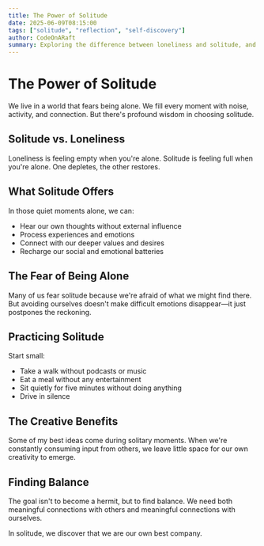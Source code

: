 ```yaml
---
title: The Power of Solitude
date: 2025-06-09T08:15:00
tags: ["solitude", "reflection", "self-discovery"]
author: CodeOnARaft
summary: Exploring the difference between loneliness and solitude, and why we need both company and quiet.
---
```


# The Power of Solitude

We live in a world that fears being alone. We fill every moment with noise, activity, and connection. But there's profound wisdom in choosing solitude.

## Solitude vs. Loneliness

Loneliness is feeling empty when you're alone. Solitude is feeling full when you're alone. One depletes, the other restores.

## What Solitude Offers

In those quiet moments alone, we can:

- Hear our own thoughts without external influence
- Process experiences and emotions
- Connect with our deeper values and desires
- Recharge our social and emotional batteries

## The Fear of Being Alone

Many of us fear solitude because we're afraid of what we might find there. But avoiding ourselves doesn't make difficult emotions disappear—it just postpones the reckoning.

## Practicing Solitude

Start small:

- Take a walk without podcasts or music
- Eat a meal without any entertainment
- Sit quietly for five minutes without doing anything
- Drive in silence

## The Creative Benefits

Some of my best ideas come during solitary moments. When we're constantly consuming input from others, we leave little space for our own creativity to emerge.

## Finding Balance

The goal isn't to become a hermit, but to find balance. We need both meaningful connections with others and meaningful connections with ourselves.

In solitude, we discover that we are our own best company.